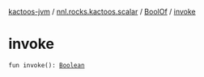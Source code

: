 [kactoos-jvm](../../index.md) / [nnl.rocks.kactoos.scalar](../index.md) / [BoolOf](index.md) / [invoke](./invoke.md)

# invoke

`fun invoke(): `[`Boolean`](https://kotlinlang.org/api/latest/jvm/stdlib/kotlin/-boolean/index.html)